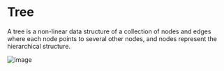 # Tree

A tree is a non-linear data structure of a collection of nodes and edges where each node points to several other nodes, and nodes represent the hierarchical structure.

![image](https://github.com/smitesht/datastructures/assets/52151346/7634c1e4-c7e1-49b9-a96d-491cd47d270d)



